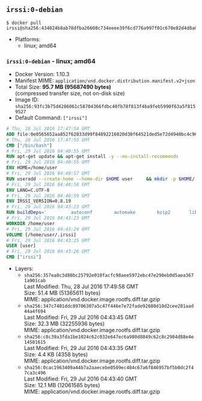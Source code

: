 ## `irssi:0-debian`

```console
$ docker pull irssi@sha256:434024b8ab78dfba26608c734eeee39f6cd776a997f01c670e82d4d8a04093cd
```

-	Platforms:
	-	linux; amd64

### `irssi:0-debian` - linux; amd64

-	Docker Version: 1.10.3
-	Manifest MIME: `application/vnd.docker.distribution.manifest.v2+json`
-	Total Size: **95.7 MB (95687490 bytes)**  
	(compressed transfer size, not on-disk size)
-	Image ID: `sha256:93fc3b75d4286061c58704366fdbc40fb78f813f4ba9feb5990f63a5f8159527`
-	Default Command: `["irssi"]`

```dockerfile
# Thu, 28 Jul 2016 17:47:54 GMT
ADD file:0e0565652aa852f62033d99f84892216020d30f64521ded5e72d4940bc4c9697 in /
# Thu, 28 Jul 2016 17:47:55 GMT
CMD ["/bin/bash"]
# Fri, 29 Jul 2016 04:40:55 GMT
RUN apt-get update && apt-get install -y --no-install-recommends 		ca-certificates 		libdatetime-perl 		libglib2.0-0 		libwww-perl 		perl 		wget 	&& rm -rf /var/lib/apt/lists/*
# Fri, 29 Jul 2016 04:40:55 GMT
ENV HOME=/home/user
# Fri, 29 Jul 2016 04:40:57 GMT
RUN useradd --create-home --home-dir $HOME user 	&& mkdir -p $HOME/.irssi 	&& chown -R user:user $HOME
# Fri, 29 Jul 2016 04:40:58 GMT
ENV LANG=C.UTF-8
# Fri, 29 Jul 2016 04:40:59 GMT
ENV IRSSI_VERSION=0.8.19
# Fri, 29 Jul 2016 04:43:23 GMT
RUN buildDeps=' 		autoconf 		automake 		bzip2 		libglib2.0-dev 		libncurses-dev 		libperl-dev 		libssl-dev 		libtool 		lynx 		make 		pkg-config 		xz-utils 	' 	&& set -x 	&& apt-get update && apt-get install -y $buildDeps --no-install-recommends 	&& rm -rf /var/lib/apt/lists/* 	&& wget "https://github.com/irssi/irssi/releases/download/${IRSSI_VERSION}/irssi-${IRSSI_VERSION}.tar.xz" -O /tmp/irssi.tar.xz 	&& wget "https://github.com/irssi/irssi/releases/download/${IRSSI_VERSION}/irssi-${IRSSI_VERSION}.tar.xz.asc" -O /tmp/irssi.tar.xz.asc 	&& export GNUPGHOME="$(mktemp -d)" 	&& gpg --keyserver ha.pool.sks-keyservers.net --recv-keys 7EE65E3082A5FB06AC7C368D00CCB587DDBEF0E1 	&& gpg --batch --verify /tmp/irssi.tar.xz.asc /tmp/irssi.tar.xz 	&& rm -r "$GNUPGHOME" /tmp/irssi.tar.xz.asc 	&& mkdir -p /usr/src/irssi 	&& tar -xf /tmp/irssi.tar.xz -C /usr/src/irssi --strip-components 1 	&& rm /tmp/irssi.tar.xz 	&& cd /usr/src/irssi 	&& ./configure 		--enable-true-color 		--with-bot 		--with-proxy 		--with-socks 	&& make -j$(nproc) 	&& make install 	&& rm -rf /usr/src/irssi 	&& apt-get purge -y --auto-remove $buildDeps
# Fri, 29 Jul 2016 04:43:23 GMT
WORKDIR /home/user
# Fri, 29 Jul 2016 04:43:24 GMT
VOLUME [/home/user/.irssi]
# Fri, 29 Jul 2016 04:43:25 GMT
USER [user]
# Fri, 29 Jul 2016 04:43:26 GMT
CMD ["irssi"]
```

-	Layers:
	-	`sha256:357ea8c3d80bc25792e010facfc98aee5972ebc47e290eb0d5aea3671a901cab`  
		Last Modified: Thu, 28 Jul 2016 17:49:58 GMT  
		Size: 51.4 MB (51365611 bytes)  
		MIME: application/vnd.docker.image.rootfs.diff.tar.gzip
	-	`sha256:347c7401ddc89706307a5c47f446e7e72fade92680d10d2cee281aad44a4f694`  
		Last Modified: Fri, 29 Jul 2016 04:43:45 GMT  
		Size: 32.3 MB (32255936 bytes)  
		MIME: application/vnd.docker.image.rootfs.diff.tar.gzip
	-	`sha256:c8c39a3fda1be1024c62c032e647ec6a980d8849c62c8c2984d88e4e14581615`  
		Last Modified: Fri, 29 Jul 2016 04:43:35 GMT  
		Size: 4.4 KB (4358 bytes)  
		MIME: application/vnd.docker.image.rootfs.diff.tar.gzip
	-	`sha256:0cac1963409a44b7a2aaecebe0509ec484c67a6f846957bf5b0dc2f47ca3c496`  
		Last Modified: Fri, 29 Jul 2016 04:43:40 GMT  
		Size: 12.1 MB (12061585 bytes)  
		MIME: application/vnd.docker.image.rootfs.diff.tar.gzip
